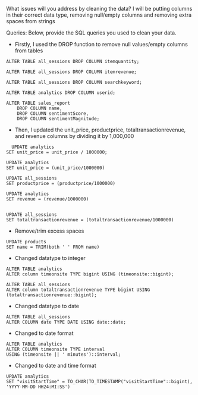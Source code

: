 What issues will you address by cleaning the data?
 I will be putting columns in their correct data type, removing null/empty columns and removing extra spaces from strings


Queries:
Below, provide the SQL queries you used to clean your data.

- Firstly, I used the DROP function to remove null values/empty columns from tables
```
ALTER TABLE all_sessions DROP COLUMN itemquantity;

ALTER TABLE all_sessions DROP COLUMN itemrevenue;

ALTER TABLE all_sessions DROP COLUMN searchkeyword;

ALTER TABLE analytics DROP COLUMN userid;

ALTER TABLE sales_report
    DROP COLUMN name, 
    DROP COLUMN sentimentScore, 
    DROP COLUMN sentimentMagnitude;
```
- Then, I updated the unit_price, productprice, totaltransactionrevenue, and revenue columns by dividing it by 1,000,000
```
  UPDATE analytics
SET unit_price = unit_price / 1000000;

UPDATE analytics
SET unit_price = (unit_price/1000000)

UPDATE all_sessions
SET productprice = (productprice/1000000)

UPDATE analytics
SET revenue = (revenue/1000000)


UPDATE all_sessions
SET totaltransactionrevenue = (totaltransactionrevenue/1000000)

```
- Remove/trim excess spaces
```
UPDATE products
SET name = TRIM(both ' ' FROM name)
```

- Changed datatype to integer
```
ALTER TABLE analytics
ALTER column timeonsite TYPE bigint USING (timeonsite::bigint);

ALTER TABLE all_sessions
ALTER column totaltransactionrevenue TYPE bigint USING (totaltransactionrevenue::bigint);
```
- Changed datatype to date
```
ALTER TABLE all_sessions
ALTER COLUMN date TYPE DATE USING date::date;
```
- Changed to date format
```
ALTER TABLE analytics
ALTER COLUMN timeonsite TYPE interval
USING (timeonsite || ' minutes')::interval;
```
- Changed to date and time format 
```
UPDATE analytics
SET "visitStartTime" = TO_CHAR(TO_TIMESTAMP("visitStartTime"::bigint), 'YYYY-MM-DD HH24:MI:SS')
```
